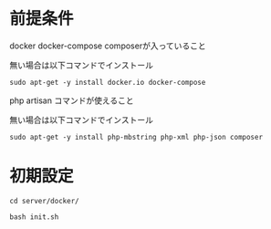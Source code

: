 # 前提条件

docker docker-compose composerが入っていること

無い場合は以下コマンドでインストール
```
sudo apt-get -y install docker.io docker-compose
```

php artisan コマンドが使えること

無い場合は以下コマンドでインストール
```
sudo apt-get -y install php-mbstring php-xml php-json composer
```

# 初期設定
```
cd server/docker/

bash init.sh
```
